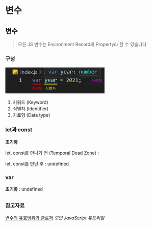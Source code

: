 # 변수

## 변수

> 모든 JS 변수는 Environment Record의 Property라 할 수 있습니다

### 구성

![](../../../.gitbook/assets/structure-of-js-variable.png)

1. 키워드 (Keyword)
2. 식별자 (Identifier)
3. 자료형 (Data type) &#x20;

### let과 const

**초기화**

let, const를 만나기 전 (Temporal Dead Zone) :

let, const를 만난 후 : undefined

### var

**초기화** : undefined

##

### 참고자료

[변수의 유효범위와 클로저](https://ko.javascript.info/closure) _모던 JavaScript 튜토리얼_
